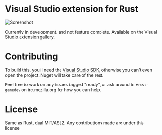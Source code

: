 Visual Studio extension for Rust
================================

![Screenshot](http://i.imgur.com/BKyAnmY.png)

Currently in development, and not feature complete. Available [on the Visual
Studio extension
gallery](http://visualstudiogallery.msdn.microsoft.com/dcd9075c-46da-4164-be4a-4d09589efcad).

Contributing
============

To build this, you'll need the [Visual Studio
SDK](http://msdn.microsoft.com/en-us/vstudio/vextend.aspx), otherwise you
can't even open the project. Nuget will take care of the rest.

Feel free to work on any issues tagged "ready", or ask around in
`#rust-gamedev` on irc.mozilla.org for how you can help.

License
=======

Same as Rust, dual MIT/ASL2. Any contributions made are under this license.

